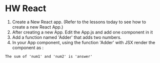 # HW React

1. Create a New React app. (Refer to the lessons today to see how to create a new React App.)
2. After creating a new App. Edit the App.js and add one component in it
3. Add a function named 'Adder' that adds two numbers.
4. In your App component, using the function 'Adder' with JSX render the component as :


  ```The sum of 'num1' and 'num2' is 'answer'```
